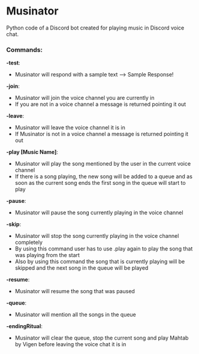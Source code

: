 # Musinator

Python code of a Discord bot created for playing music in Discord voice chat.

### Commands:

**-test**:
   - Musinator will respond with a sample text --> Sample Response!

**-join**:
   - Musinator will join the voice channel you are currently in
   - If you are not in a voice channel a message is returned pointing it out

**-leave**:
   - Musinator will leave the voice channel it is in
   - If Musinator is not in a voice channel a message is returned pointing it out

**-play [Music Name]**:
   - Musinator will play the song mentioned by the user in the current voice channel
   - If there is a song playing, the new song will be added to a queue and as soon as the current song ends the first song in the queue will start to play

**-pause**:
   - Musinator will pause the song currently playing in the voice channel

**-skip**:
   - Musinator will stop the song currently playing in the voice channel completely
   - By using this command user has to use .play again to play the song that was playing from the start
   - Also by using this command the song that is currently playing will be skipped and the next song in the queue will be played

**-resume**:
   - Musinator will resume the song that was paused

**-queue**:
   - Musinator will mention all the songs in the queue

**-endingRitual**:
   - Musinator will clear the queue, stop the current song and play Mahtab by Vigen before leaving the voice chat it is in
